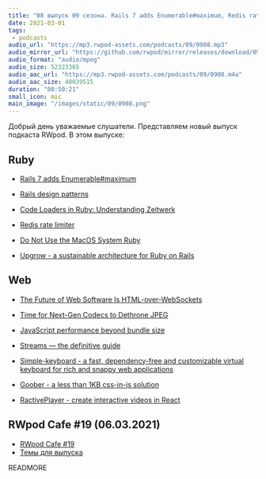 ```yaml
---
title: "08 выпуск 09 сезона. Rails 7 adds Enumerable#maximum, Redis rate limiter, Simple-keyboard, Goober и прочее"
date: 2021-03-01
tags:
 - podcasts
audio_url: "https://mp3.rwpod-assets.com/podcasts/09/0908.mp3"
audio_mirror_url: "https://github.com/rwpod/mirror/releases/download/09.08/0908.mp3"
audio_format: "audio/mpeg"
audio_size: 52323365
audio_aac_url: "https://mp3.rwpod-assets.com/podcasts/09/0908.m4a"
audio_aac_size: 48039515
duration: "00:50:21"
small_icon: mic
main_image: "/images/static/09/0908.png"
---
```


Добрый день уважаемые слушатели. Представляем новый выпуск подкаста RWpod. В этом выпуске:

## Ruby

 - [Rails 7 adds Enumerable#maximum](https://bigbinary.com/blog/rails-7-adds-enumerable-maximum)
 - [Rails design patterns](https://longliveruby.com/articles/rails-design-patterns-the-big-picture)
 - [Code Loaders in Ruby: Understanding Zeitwerk](https://www.honeybadger.io/blog/ruby-code-loader-zeitwerk/)


 - [Redis rate limiter](https://blog.rebased.pl/2021/02/22/redis-rate-limiter.html)
 - [Do Not Use the MacOS System Ruby](https://mac.install.guide/faq/do-not-use-mac-system-ruby/index.html)
 - [Upgrow - a sustainable architecture for Ruby on Rails](https://upgrow.shopify.io/)

## Web

 - [The Future of Web Software Is HTML-over-WebSockets](https://alistapart.com/article/the-future-of-web-software-is-html-over-websockets/)
 - [Time for Next-Gen Codecs to Dethrone JPEG](https://cloudinary.com/blog/time_for_next_gen_codecs_to_dethrone_jpeg)
 - [JavaScript performance beyond bundle size](https://nolanlawson.com/2021/02/23/javascript-performance-beyond-bundle-size/)


 - [Streams — the definitive guide](https://web.dev/streams/)
 - [Simple-keyboard - a fast, dependency-free and customizable virtual keyboard for rich and snappy web applications](https://virtual-keyboard.js.org/)
 - [Goober - a less than 1KB css-in-js solution](https://goober.rocks/)
 - [RactivePlayer - create interactive videos in React](https://ractive-player.org/)

## RWpod Cafe #19 (06.03.2021)

 - [RWpod Cafe #19](https://www.youtube.com/watch?v=UM4ETbyHH_4)
 - [Темы для выпуска](https://github.com/rwpod/cafe-discussions/discussions/3)

READMORE
